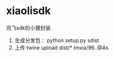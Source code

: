 # xiaolisdk
讯飞sdk的小狸封装

1. 生成分发包：
  python setup.py sdist
2. 上传
  twine upload dist/* lmxia/96..@As
